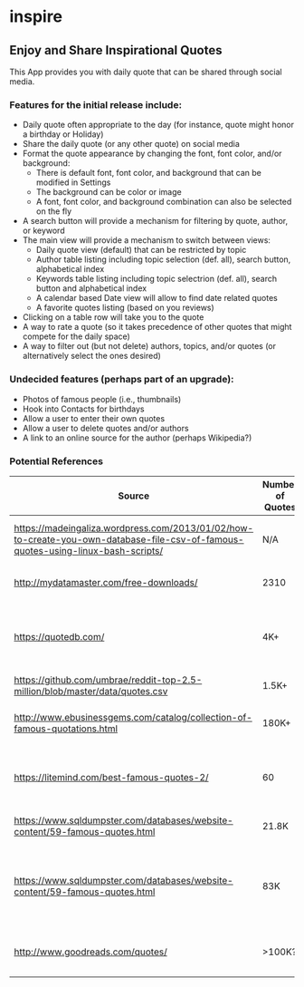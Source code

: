 # inspire

## Enjoy and Share Inspirational Quotes

This App provides you with daily quote that can be shared through social media.

### Features for the initial release include:
* Daily quote often appropriate to the day (for instance, quote might honor a birthday or Holiday)
* Share the daily quote (or any other quote) on social media
* Format the quote appearance by changing the font, font color, and/or background:
  * There is default font, font color, and background that can be modified in Settings
  * The background can be color or image
  * A font, font color, and background combination can also be selected on the fly
* A search button will provide a mechanism for filtering by quote, author, or keyword
* The main view will provide a mechanism to switch between views:
  * Daily quote view (default) that can be restricted by topic
  * Author table listing including topic selection (def. all), search button, alphabetical index
  * Keywords table listing including topic selectrion (def. all), search button and alphabetical index
  * A calendar based Date view will allow to find date related quotes
  * A favorite quotes listing (based on you reviews)
* Clicking on a table row will take you to the quote
* A way to rate a quote (so it takes precedence of other quotes that might compete for the daily space)
* A way to filter out (but not delete) authors, topics, and/or quotes (or alternatively select the ones desired)

### Undecided features (perhaps part of an upgrade):
* Photos of famous people (i.e., thumbnails)
* Hook into Contacts for birthdays
* Allow a user to enter their own quotes
* Allow a user to delete quotes and/or authors
* A link to an online source for the author (perhaps Wikipedia?)

### Potential References

|Source|Number of Quotes|Comments
|------|----------------|--------
|https://madeingaliza.wordpress.com/2013/01/02/how-to-create-you-own-database-file-csv-of-famous-quotes-using-linux-bash-scripts/|N/A|Scripting download from quotesdb.com
|http://mydatamaster.com/free-downloads/|2310|Free download (.sql)
|https://quotedb.com/|4K+|Source tagged by authors/topics (download can be scripted)
|https://github.com/umbrae/reddit-top-2.5-million/blob/master/data/quotes.csv|1.5K+|CSV source
|http://www.ebusinessgems.com/catalog/collection-of-famous-quotations.html|180K+|Largest source in CSV with extra info ($29)
|https://litemind.com/best-famous-quotes-2/|60|Small list of famous quotes that can be easily parsed
|https://www.sqldumpster.com/databases/website-content/59-famous-quotes.html|21.8K|Download in various formats
|https://www.sqldumpster.com/databases/website-content/59-famous-quotes.html|83K|Includes author, quote, topic, keyword ($19.95), secure https site
|http://www.goodreads.com/quotes/|>100K?|Easy to parse quotes (can be filtered by tag)
